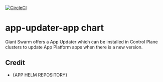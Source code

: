 [![CircleCI](https://circleci.com/gh/giantswarm/{APP-NAME}-app.svg?style=shield)](https://circleci.com/gh/giantswarm/app-updater-app)

# app-updater-app chart

Giant Swarm offers a App Updater which can be installed in Control Plane clusters to update App Platform apps when there is a new version.

## Credit

* {APP HELM REPOSITORY}
